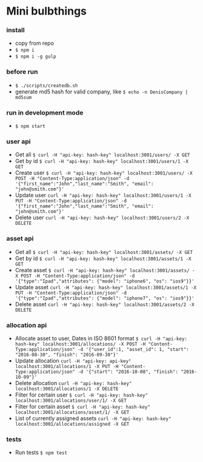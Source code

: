 # Mini bulbthings

### install
+ copy from repo
+ `$ npm i` 
+ `$ npm i -g gulp`

### before run
+ `$ ./scripts/createdb.sh`
+ generate md5 hash for valid company, like `$ echo -n DenisCompany | md5sum`

### run in development mode
+ `$ npm start`


### user api
+ Get all `$ curl -H "api-key: hash-key" localhost:3001/users/ -X GET`
+ Get by id `$ curl -H "api-key: hash-key" localhost:3001/users/1 -X GET`
+ Create user `$ curl -H "api-key: hash-key" localhost:3001/users/ -X POST -H "Content-Type:application/json" -d '{"first_name":"John","last_name":"Smith", "email": "john@smith.com"}'`
+ Update user `curl -H "api-key: hash-key" localhost:3001/users/1 -X PUT -H "Content-Type:application/json" -d '{"first_name":"John","last_name":"Smith", "email": "john@smith.com"}'`
+ Delete user `curl -H "api-key: hash-key" localhost:3001/users/2 -X DELETE`

### asset api
+ Get all `$ curl -H "api-key: hash-key" localhost:3001/assets/ -X GET`
+ Get by id `$ curl -H "api-key: hash-key" localhost:3001/assets/1 -X GET`
+ Create asset `$ curl -H "api-key: hash-key" localhost:3001/assets/ -X POST -H "Content-Type:application/json" -d '{"type":"Ipad","attributes": {"model": "iphone6", "os": "ios9"}}'`
+ Update asset `curl -H "api-key: hash-key" localhost:3001/assets/1 -X PUT -H "Content-Type:application/json" -d '{"type":"Ipad","attributes": {"model": "iphone7", "os": "ios9"}}'`
+ Delete asset `curl -H "api-key: hash-key" localhost:3001/assets/2 -X DELETE`

### allocation api
+ Allocate asset to user, Dates in ISO 8601 format `$ curl -H "api-key: hash-key" localhost:3001/allocations/ -X POST -H "Content-Type:application/json" -d '{"user_id":1, "asset_id": 1, "start": "2016-08-30", "finish": "2016-09-30"}'`
+ Update allocation `curl -H "api-key: api-key" localhost:3001/allocations/1 -X PUT -H "Content-Type:application/json" -d '{"start": "2016-10-08", "finish": "2016-10-09"}'`
+ Delete allocation `curl -H "api-key: hash-key" localhost:3001/allocations/1 -X DELETE`
+ Filter for certain user `$ curl -H "api-key: hash-key" localhost:3001/allocations/user/1/ -X GET`
+ Filter for certain asset `$ curl -H "api-key: hash-key" localhost:3001/allocations/asset/1/ -X GET`
+ List of currently assigned assets `curl -H "api-key: hash-key" localhost:3001/allocations/assigned -X GET`

### tests
+ Run tests `$ npm test`